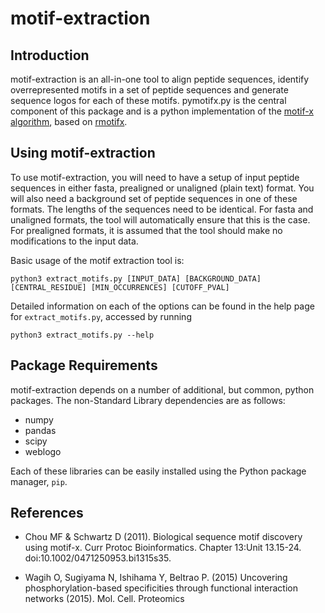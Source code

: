 # motif-extraction

## Introduction

motif-extraction is an all-in-one tool to align peptide sequences, identify overrepresented motifs in a set of peptide sequences and generate sequence logos for each of these motifs. pymotifx.py is the central component of this package and is a python implementation of the [motif-x algorithm](http://motif-x.med.harvard.edu/), based on [rmotifx](https://www.ncbi.nlm.nih.gov/pubmed/26572964).

## Using motif-extraction

To use motif-extraction, you will need to have a setup of input peptide sequences in either fasta, prealigned or unaligned (plain text) format. You will also need a background set of peptide sequences in one of these formats. The lengths of the sequences need to be identical. For fasta and unaligned formats, the tool will automatically ensure that this is the case. For prealigned formats, it is assumed that the tool should make no modifications to the input data.

Basic usage of the motif extraction tool is:
```
python3 extract_motifs.py [INPUT_DATA] [BACKGROUND_DATA] [CENTRAL_RESIDUE] [MIN_OCCURRENCES] [CUTOFF_PVAL]
```
Detailed information on each of the options can be found in the help page for ```extract_motifs.py```, accessed by running
```
python3 extract_motifs.py --help
```

## Package Requirements

motif-extraction depends on a number of additional, but common, python packages. The non-Standard Library dependencies are as follows:
- numpy
- pandas
- scipy
- weblogo

Each of these libraries can be easily installed using the Python package manager, ```pip```.


## References
- Chou MF & Schwartz D (2011). Biological sequence motif discovery using motif-x. Curr Protoc Bioinformatics. Chapter 13:Unit 13.15-24. doi:10.1002/0471250953.bi1315s35.

- Wagih O, Sugiyama N, Ishihama Y, Beltrao P. (2015) Uncovering phosphorylation-based specificities through functional interaction networks (2015). Mol. Cell. Proteomics
